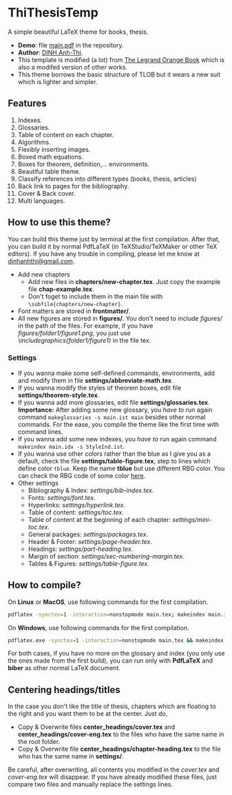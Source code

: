 # ThiThesisTemp

A simple beautiful LaTeX theme for books, thesis. 

- **Demo**: file [main.pdf](https://github.com/dinhanhthi/ThiThesisTemp/blob/master/main.pdf) in the repository.
- **Author**: [DINH Anh-Thi](http://dinhanhthi.com "Thi's personal website").
- This template is modified (a lot) from [The Legrand Orange Book](https://www.latextemplates.com/template/the-legrand-orange-book) which is also a modifed version of other works.
- This theme borrows the basic structure of TLOB but it wears a new suit which is lighter and simpler.

## Features

1. Indexes.
2. Glossaries.
3. Table of content on each chapter.
4. Algorithms.
5. Flexibly inserting images.
6. Boxed math equations.
7. Boxes for theorem, definition,... environments.
8. Beautiful table theme.
9. Classify references into different types (books, thesis, articles)
10. Back link to pages for the bibliography.
11. Cover & Back cover. 
12. Multi languages.

## How to use this theme?

You can build this theme just by terminal at the first compilation. After that, you can build it by normal PdfLaTeX (in TeXStudio/TeXMaker or other TeX editors). If you have any trouble in compiling, please let me know at [dinhanhthi@gmail.com](mailto:dinhanhthi@gmail.com).

- Add new chapters
	- Add new files in **chapters/new-chapter.tex**. Just copy the example file **chap-example.tex**.
	- Don't foget to include them in the main file with `\subfile{chapters/new-chapter}`.
- Font matters are stored in **frontmatter/**.
- All new figures are stored in **figures/**. You don't need to include *figures/* in the path of the files. For example, if you have *figures/folder1/figure1.png*, you just use *\includegraphics{folder1/figure1}* in the file tex.

### Settings

- If you wanna make some self-defined commands, environments, add and modify them in file **settings/abbreviate-math.tex**.
- If you wanna modify the styles of theorem boxes, edit file **settings/theorem-style.tex**.
- If you wanna add more glossaries, edit file **settings/glossaries.tex**. **Importance:** After adding some new glossary, you *have to* run again command `makeglossaries -s main.ist main` besides other normal commands. For the ease, you compile the theme like the first time with command lines.
- If you wanna add some new indexes, you *have to* run again command `makeindex main.idx -s StyleInd.ist`.
- If you wanna use other colors rather than the blue as I give you as a default, check the file **settings/table-figure.tex**, step to lines which define color `tblue`. Keep the name **tblue** but use different RBG color. You can check the RBG code of some color [here](https://www.w3schools.com/colors/colors_rgb.asp).
- Other settings
	- Bibliography & Index: *settings/bib-index.tex*.
	- Fonts: *settings/font.tex*.
	- Hyperlinks: *settings/hyperlink.tex*.
	- Table of content: *settings/toc.tex*.
	- Table of content at the beginning of each chapter: *settings/mini-toc.tex*.
	- General packages: *settings/packages.tex*.
	- Header & Footer: *settings/page-header.tex*.
	- Headings: *settings/part-heading.tex*.
	- Margin of section: *settings/sec-numbering-margin.tex*.
	- Tables & Figures: *settings/table-figure.tex*.


## How to compile?

On **Linux** or **MacOS**, use following commands for the first compilation.

~~~ bash
pdflatex -synctex=1 -interaction=nonstopmode main.tex; makeindex main.idx -s StyleInd.ist; makeglossaries -s main.ist main; biber main; pdflatex -synctex=1 -interaction=nonstopmode main.tex; pdflatex -synctex=1 -interaction=nonstopmode main.tex
~~~

On **Windows**, use following commands for the first compilation.

~~~ bash
pdflatex.exe -synctex=1 -interaction=nonstopmode main.tex && makeindex.exe main.idx -s StyleInd.ist && makeglossaries.exe -s main.ist main && biber.exe main && pdflatex.exe -synctex=1 -interaction=nonstopmode main.tex && pdflatex.exe -synctex=1 -interaction=nonstopmode main.tex
~~~

For both cases, if you have no more on the glossary and index (you only use the ones made from the first build), you can run only with **PdfLaTeX** and **biber** as other normal LaTeX document.

## Centering headings/titles

In the case you don't like the title of thesis, chapters which are floating to the right and you want them to be at the center. Just do, 

- Copy & Overwrite files **center_headings/cover.tex** and **center_headings/cover-eng.tex** to the files who have the same name in the root folder. 
- Copy & Overwrite file **center_headings/chapter-heading.tex** to the file who has the same name in **settings/**.

Be careful, after overwriting, all contents you modified in the *cover.tex* and *cover-eng.tex* will disappear. If you have already modified these files, just compare two files and manually replace the settings lines.
